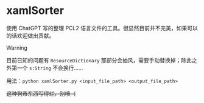 # xamlSorter

使用 ChatGPT 写的整理 PCL2 语言文件的工具。很显然目前并不完美，如果可以的话欢迎做出贡献。

> [!WARNING]
> 目前已知的问题有 `ResourceDictionary` 那部分会抽风，需要手动替换掉；除此之外第一个 `s:String` 不会换行……

用法：`python xamlSorter.py <input_file_path> <output_file_path>`

~~这种狗市东西写得烂，别喷（~~